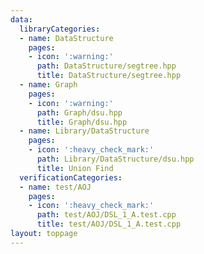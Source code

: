 ```yaml
---
data:
  libraryCategories:
  - name: DataStructure
    pages:
    - icon: ':warning:'
      path: DataStructure/segtree.hpp
      title: DataStructure/segtree.hpp
  - name: Graph
    pages:
    - icon: ':warning:'
      path: Graph/dsu.hpp
      title: Graph/dsu.hpp
  - name: Library/DataStructure
    pages:
    - icon: ':heavy_check_mark:'
      path: Library/DataStructure/dsu.hpp
      title: Union Find
  verificationCategories:
  - name: test/AOJ
    pages:
    - icon: ':heavy_check_mark:'
      path: test/AOJ/DSL_1_A.test.cpp
      title: test/AOJ/DSL_1_A.test.cpp
layout: toppage
---
```


